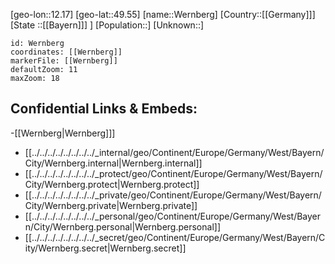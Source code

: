 ﻿---
location: [49.55,12.17]
mapzoom: [7,12] 
mapmarker: city 
type: City
tags:
- geo/City


SpocWebEntityId: 35552
isDeleted: false
confidential: public

---
[geo-lon::12.17]
[geo-lat::49.55]
[name::Wernberg]
[Country::[[Germany]]]
[State ::[[Bayern]]] ]
[Population::]
[Unknown::]


```leaflet
id: Wernberg
coordinates: [[Wernberg]]
markerFile: [[Wernberg]]
defaultZoom: 11 
maxZoom: 18
```


## Confidential Links & Embeds: 
-[[Wernberg|Wernberg]]] 
- [[../../../../../../../../_internal/geo/Continent/Europe/Germany/West/Bayern/City/Wernberg.internal|Wernberg.internal]] 
- [[../../../../../../../../_protect/geo/Continent/Europe/Germany/West/Bayern/City/Wernberg.protect|Wernberg.protect]] 
- [[../../../../../../../../_private/geo/Continent/Europe/Germany/West/Bayern/City/Wernberg.private|Wernberg.private]] 
- [[../../../../../../../../_personal/geo/Continent/Europe/Germany/West/Bayern/City/Wernberg.personal|Wernberg.personal]] 
- [[../../../../../../../../_secret/geo/Continent/Europe/Germany/West/Bayern/City/Wernberg.secret|Wernberg.secret]] 
